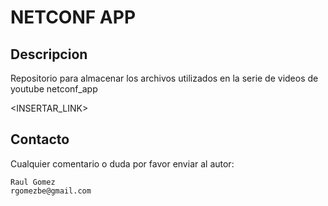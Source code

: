 # NETCONF APP

## Descripcion

Repositorio para almacenar los archivos utilizados en la serie de videos de youtube netconf_app

<INSERTAR_LINK>

## Contacto

Cualquier comentario o duda por favor enviar al autor:

    Raul Gomez
    rgomezbe@gmail.com
